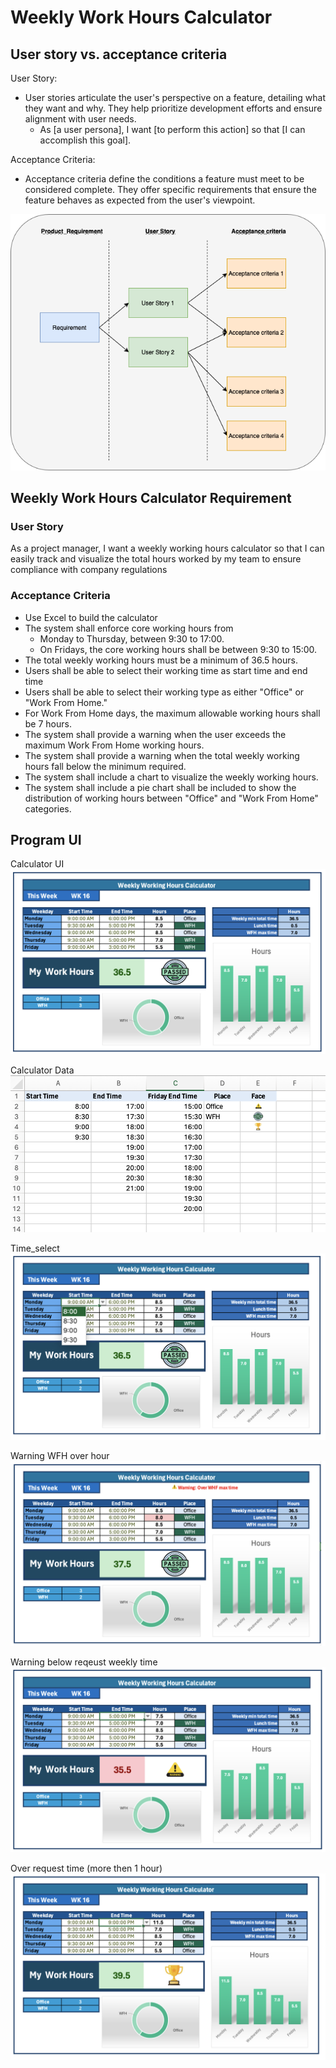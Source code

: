# Weekly Work Hours Calculator

## User story vs. acceptance criteria
User Story:
- User stories articulate the user's perspective on a feature, detailing what they want and why. They help prioritize development efforts and ensure alignment with user needs.
  - As [a user persona], I want [to perform this action] so that [I can accomplish this goal].

Acceptance Criteria:
- Acceptance criteria define the conditions a feature must meet to be considered complete. They offer specific requirements that ensure the feature behaves as expected from the user's viewpoint.

![User Story](/image/UserStory.drawio.png)

## Weekly Work Hours Calculator Requirement
### User Story 
As a project manager, I want a weekly working hours calculator so that I can easily track and visualize the total hours worked by my team to ensure compliance with company regulations

### Acceptance Criteria 
- Use Excel to build the calculator
- The system shall enforce core working hours from
  - Monday to Thursday, between 9:30 to 17:00.
  -  On Fridays, the core working hours shall be between 9:30 to 15:00.
- The total weekly working hours must be a minimum of 36.5 hours.
- Users shall be able to select their working time as start time and end time
- Users shall be able to select their working type as either "Office" or "Work From Home."
- For Work From Home days, the maximum allowable working hours shall be 7 hours.
- The system shall provide a warning when the user exceeds the maximum Work From Home working hours.
- The system shall provide a warning when the total weekly working hours fall below the minimum required.
- The system shall include a chart to visualize the weekly working hours.
- The system shall include a pie chart shall be included to show the distribution of working hours between "Office" and "Work From Home" categories.

## Program UI 
Calculator UI
![Calculator UI](/image/Calculator_UI.png)

Calculator Data
![Calculator Data](/image/Data_sheet.png)

Time_select
![Time_select](/image/Time_select.png)

Warning WFH over hour
![Warning_WFH_hours](/image/Warning_WFH_hours.png)

Warning below reqeust weekly time
![Warning_below_reqeust_time](/image/Warning_below_reqeust_time.png)

Over request time (more then 1 hour)
![Over_request](/image/Over_request.png)
